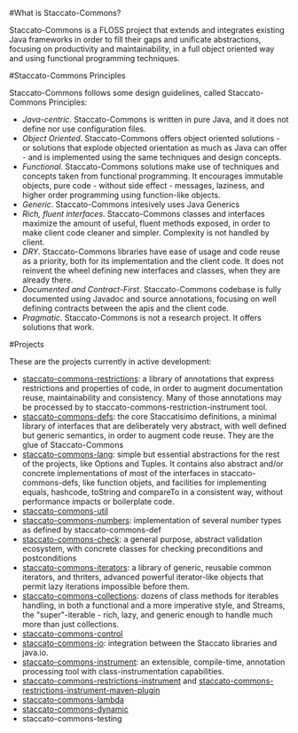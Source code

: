 #What is Staccato-Commons?
 
 Staccato-Commons is a FLOSS project that extends and integrates existing Java frameworks in order to fill their gaps and unificate abstractions, focusing on productivity and maintainability, in a full object oriented way and using functional programming techniques.

#Staccato-Commons Principles

 Staccato-Commons follows some design guidelines, called Staccato-Commons Principles:
 
 * _Java-centric_. Staccato-Commons is written in pure Java, and it does not define nor use configuration files.   
 * _Object Oriented_. Staccato-Commons offers object oriented solutions - or solutions that explode objected orientation as much as Java can offer - and is implemented using the same techniques and design concepts.  
 * _Functional_. Staccato-Commons solutions make use of techniques and concepts taken from functional programming. It encourages immutable objects, pure code - without side effect - messages, laziness, and higher order programming using function-like objects. 
 * _Generic_. Staccato-Commons intesively uses Java Generics 
 * _Rich, fluent interfaces_. Staccato-Commons classes and interfaces  maximize the amount of useful, fluent methods exposed, in order to make client code cleaner and simpler. Complexity is not handled by client. 
 * _DRY_. Staccato-Commons libraries have ease of usage and code reuse as a priority, both for its implementation and the client code. It does not reinvent the wheel defining new interfaces and classes, when they are already there.      
 * _Documented and Contract-First_. Staccato-Commons codebase is fully documented using Javadoc and source annotations, focusing on well defining contracts between the apis and the client code.  
 * _Pragmatic_. Staccato-Commons is not a research project. It offers solutions that work.
   
#Projects 

 These are the projects currently in active development:
 
 * [staccato-commons-restrictions](http://staccatocommons.sourceforge.net/commons-restrictions): a library of annotations that express restrictions and properties of code, in order to augment documentation reuse, maintainability and consistency. Many of those annotations may be processed by to staccato-commons-restriction-instrument tool.  
 * [staccato-commons-defs](http://staccatocommons.sourceforge.net/commons-defs): the core Staccatisimo definitions, a minimal library of interfaces that are deliberately very abstract, with well  defined but generic semantics, in order to augment code reuse. They are the glue of Staccato-Commons    
 * [staccato-commons-lang](http://staccatocommons.sourceforge.net/commons-lang): simple but essential abstractions for the rest of the projects, like Options and Tuples. It contains also abstract and/or concrete implementations of most of the interfaces in staccato-commons-defs, like function objets,  and facilities for implementing equals, hashcode, toString and compareTo in a consistent way, without performance impacts or boilerplate code.    
 * [staccato-commons-util](http://staccatocommons.sourceforge.net/commons-util)
 * [staccato-commons-numbers](http://staccatocommons.sourceforge.net/commons-numbers): implementation of several number types as defined by staccato-commons-def
 * [staccato-commons-check](http://staccatocommons.sourceforge.net/commons-check): a general purpose, abstract validation ecosystem, with concrete classes for checking preconditions and postconditions  
 * [staccato-commons-iterators](http://staccatocommons.sourceforge.net/commons-iterators): a library of generic, reusable   common iterators, and thriters, advanced powerful iterator-like objects that permit lazy iterations impossible before them.       
 * [staccato-commons-collections](http://staccatocommons.sourceforge.net/commons-collections): dozens of class methods for iterables handling, in both a functional and a more imperative style,  and Streams, the "super"-iterable - rich, lazy, and generic enough to handle much more than just collections. 
 * [staccato-commons-control](http://staccatocommons.sourceforge.net/commons-control)  
 * [staccato-commons-io](http://staccatocommons.sourceforge.net/commons-io):  integration between the Staccato libraries and java.io.   
 * [staccato-commons-instrument](http://staccatocommons.sourceforge.net/commons-instrument): an extensible, compile-time, annotation processing tool with class-instrumentation capabilities.  
 * [staccato-commons-restrictions-instrument](http://staccatocommons.sourceforge.net/commons-restrictions-instrument) and [staccato-commons-restrictions-instrument-maven-plugin](http://staccatocommons.sourceforge.net/commons-restrictions-instrument-maven-plugin)  
 * [staccato-commons-lambda](http://staccatocommons.sourceforge.net/commons-lambda) 
 * [staccato-commons-dynamic](http://staccatocommons.sourceforge.net/commons-dynamic) 
 * staccato-commons-testing
 
